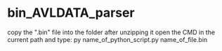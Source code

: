 # bin_AVLDATA_parser
copy the ".bin" file into the folder after unzipping it open the CMD in the current path and type: py name_of_python_script.py name_of_file.bin
